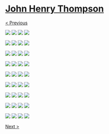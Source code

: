 # [John Henry Thompson](../README.md)

[< Previous](2013-09-02-2.md)

[![](../media/2013-09-02/JA-Science-Award-26-thumb.jpg)](../posts/2013-09-02-37.md) [![](../media/2013-09-02/JA-Science-Award-27-thumb.jpg)](../posts/2013-09-02-38.md) [![](../media/2013-09-02/JA-Science-Award-28-thumb.jpg)](../posts/2013-09-02-39.md) [![](../media/2013-09-02/JA-Science-Award-29-thumb.jpg)](../posts/2013-09-02-40.md)

[![](../media/2013-09-02/JA-Science-Award-30-thumb.jpg)](../posts/2013-09-02-41.md) [![](../media/2013-09-02/JA-Science-Award-31-thumb.jpg)](../posts/2013-09-02-42.md) [![](../media/2013-09-02/JA-Science-Award-32-thumb.jpg)](../posts/2013-09-02-43.md) [![](../media/2013-09-02/JA-Science-Award-33-thumb.jpg)](../posts/2013-09-02-44.md)

[![](../media/2013-09-02/JA-Science-Award-34-thumb.jpg)](../posts/2013-09-02-45.md) [![](../media/2013-09-02/JA-Science-Award-35-thumb.jpg)](../posts/2013-09-02-46.md) [![](../media/2013-09-02/JA-Science-Award-36-thumb.jpg)](../posts/2013-09-02-47.md) [![](../media/2013-09-02/JA-Science-Award-37-thumb.jpg)](../posts/2013-09-02-48.md)

[![](../media/2013-09-02/JA-Science-Award-38-thumb.jpg)](../posts/2013-09-02-49.md) [![](../media/2013-09-02/JA-Science-Award-39-thumb.jpg)](../posts/2013-09-02-50.md) [![](../media/2013-09-02/JA-Science-Award-40-thumb.jpg)](../posts/2013-09-02-51.md) [![](../media/2013-08-29/Jamaica-2013-thumb.jpg)](../posts/2013-08-29-1.md)

[![](../media/2013-08-29/Jamaica-2013-IMG_2261-Version-2-thumb.jpg)](../posts/2013-08-29-2.md) [![](../media/2013-08-29/Jamaica-2014-thumb.jpg)](../posts/2013-08-29-3.md) [![](../media/2013-08-29/Jamaica-2015-thumb.jpg)](../posts/2013-08-29-4.md) [![](../media/2013-08-29/Jamaica-2016-thumb.jpg)](../posts/2013-08-29-5.md)

[![](../media/2013-08-29/Jamaica-2017-thumb.jpg)](../posts/2013-08-29-6.md) [![](../media/2013-08-29/Jamaica-2018-thumb.jpg)](../posts/2013-08-29-7.md) [![](../media/2013-08-29/Jamaica-2019-thumb.jpg)](../posts/2013-08-29-8.md) [![](../media/2013-08-29/Jamaica-2020-thumb.jpg)](../posts/2013-08-29-9.md)

[![](../media/2013-08-29/Jamaica-2021-thumb.jpg)](../posts/2013-08-29-10.md) [![](../media/2013-08-29/Jamaica-2022-thumb.jpg)](../posts/2013-08-29-11.md) [![](../media/2013-08-29/Jamaica-2023-thumb.jpg)](../posts/2013-08-29-12.md) [![](../media/2013-08-29/Jamaica-2024-thumb.jpg)](../posts/2013-08-29-13.md)

[![](../media/2013-08-29/Jamaica-2025-thumb.jpg)](../posts/2013-08-29-14.md) [![](../media/2013-08-29/Jamaica-2026-thumb.jpg)](../posts/2013-08-29-15.md) [![](../media/2013-08-29/Jamaica-2027-thumb.jpg)](../posts/2013-08-29-16.md) [![](../media/2013-08-29/Jamaica-2028-thumb.jpg)](../posts/2013-08-29-17.md)

[![](../media/2013-08-29/Jamaica-2029-thumb.jpg)](../posts/2013-08-29-18.md) [![](../media/2013-08-29/Jamaica-2030-thumb.jpg)](../posts/2013-08-29-19.md) [![](../media/2013-08-29/Jamaica-2031-thumb.jpg)](../posts/2013-08-29-20.md) [![](../media/2013-08-29/Jamaica-2032-thumb.jpg)](../posts/2013-08-29-21.md)

[Next >](2013-08-29-2.md)